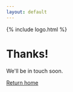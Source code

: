 ```yaml
---
layout: default
---
```


<div class="bg-ocean white vh-100 pa4 tc">
  {% include logo.html %}
  <h1>Thanks!</h1>
  <p class="f4">We'll be in touch soon.</p>
  <a class="dib link b bg-green bn br-pill ph4 pv2 white pointer" href="/">Return home</a>
</div>
